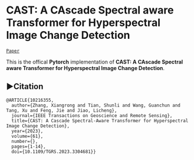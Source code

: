 # CAST: A CAscade Spectral aware Transformer for Hyperspectral Image Change Detection
[`Paper`](https://ieeexplore.ieee.org/abstract/document/10216355) 

This is the offical **Pytorch** implementation of **CAST: A CAscade Spectral aware Transformer for Hyperspectral Image Change Detection**.

## :arrow_forward:Citation
```
@ARTICLE{10216355,
  author={Zhang, Xiangrong and Tian, Shunli and Wang, Guanchun and Tang, Xu and Feng, Jie and Jiao, Licheng},
  journal={IEEE Transactions on Geoscience and Remote Sensing}, 
  title={CAST: A Cascade Spectral-Aware Transformer for Hyperspectral Image Change Detection}, 
  year={2023},
  volume={61},
  number={},
  pages={1-14},
  doi={10.1109/TGRS.2023.3304681}}
```

